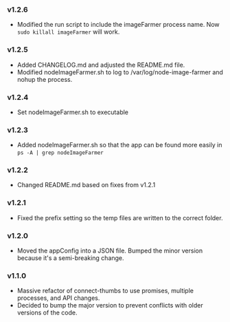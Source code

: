 ### v1.2.6

- Modified the run script to include the imageFarmer process name. Now `sudo killall imageFarmer` will work.

### v1.2.5

- Added CHANGELOG.md and adjusted the README.md file.
- Modified nodeImageFarmer.sh to log to /var/log/node-image-farmer and nohup the process.

### v1.2.4

- Set nodeImageFarmer.sh to executable

### v1.2.3

- Added nodeImageFarmer.sh so that the app can be found more easily in `ps -A | grep nodeImageFarmer`

### v1.2.2

- Changed README.md based on fixes from v1.2.1

### v1.2.1

- Fixed the prefix setting so the temp files are written to the correct folder.

### v1.2.0

- Moved the appConfig into a JSON file. Bumped the minor version because it's a semi-breaking change.

### v1.1.0

- Massive refactor of connect-thumbs to use promises, multiple processes, and API changes. 
- Decided to bump the major version to prevent conflicts with older versions of the code. 
